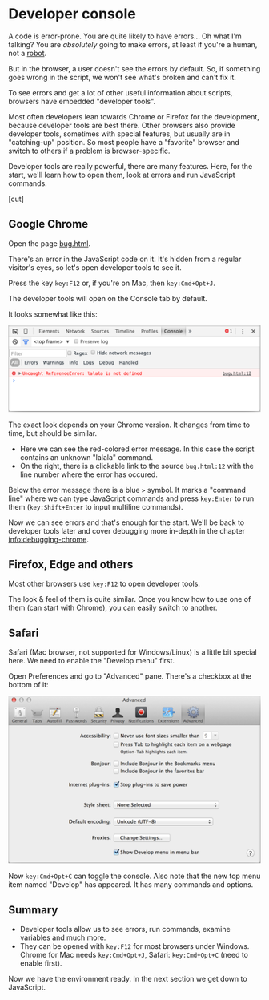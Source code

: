 # Developer console

A code is error-prone. You are quite likely to have errors... Oh what I'm talking? You are *absolutely* going to make errors, at least if you're a human, not a [robot](https://en.wikipedia.org/wiki/Bender_(Futurama)).

But in the browser, a user doesn't see the errors by default. So, if something goes wrong in the script, we won't see what's broken and can't fix it.

To see errors and get a lot of other useful information about scripts, browsers have embedded "developer tools".

Most often developers lean towards Chrome or Firefox for the development, because developer tools are best there. Other browsers also provide developer tools, sometimes with special features, but usually are in "catching-up" position. So most people have a "favorite" browser and switch to others if a problem is browser-specific.

Developer tools are really powerful, there are many features. Here, for the start, we'll learn how to open them, look at errors and run JavaScript commands.

[cut]

## Google Chrome

Open the page [bug.html](bug.html).

There's an error in the JavaScript code on it. It's hidden from a regular visitor's eyes, so let's open developer tools to see it.

Press the key `key:F12` or, if you're on Mac, then `key:Cmd+Opt+J`.

The developer tools will open on the Console tab by default.

It looks somewhat like this:

![chrome](chrome.png)

The exact look depends on your Chrome version. It changes from time to time, but should be similar.

- Here we can see the red-colored error message. In this case the script contains an unknown "lalala" command.
- On the right, there is a clickable link to the source `bug.html:12` with the line number where the error has occured.

Below the error message there is a blue `>` symbol. It marks a "command line" where we can type JavaScript commands and press `key:Enter` to run them (`key:Shift+Enter` to input multiline commands).

Now we can see errors and that's enough for the start. We'll be back to developer tools later and cover debugging more in-depth in the chapter <info:debugging-chrome>.


## Firefox, Edge and others

Most other browsers use `key:F12` to open developer tools.

The look & feel of them is quite similar. Once you know how to use one of them (can start with Chrome), you can easily switch to another.

## Safari

Safari (Mac browser, not supported for Windows/Linux) is a little bit special here. We need to enable the "Develop menu" first.

Open Preferences and go to "Advanced" pane. There's a checkbox at the bottom of it:

![safari](safari.png)

Now `key:Cmd+Opt+C` can toggle the console. Also note that the new top menu item named "Develop" has appeared. It has many commands and options.

## Summary

- Developer tools allow us to see errors, run commands, examine variables and much more.
- They can be opened with `key:F12` for most browsers under Windows. Chrome for Mac needs `key:Cmd+Opt+J`, Safari: `key:Cmd+Opt+C` (need to enable first).

Now we have the environment ready. In the next section we get down to JavaScript.
